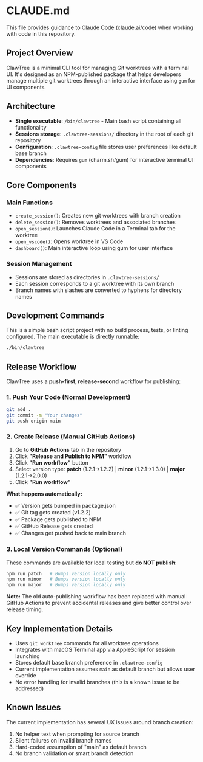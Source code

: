 # CLAUDE.md

This file provides guidance to Claude Code (claude.ai/code) when working with code in this repository.

## Project Overview

ClawTree is a minimal CLI tool for managing Git worktrees with a terminal UI. It's designed as an NPM-published package that helps developers manage multiple git worktrees through an interactive interface using `gum` for UI components.

## Architecture

- **Single executable**: `/bin/clawtree` - Main bash script containing all functionality
- **Sessions storage**: `.clawtree-sessions/` directory in the root of each git repository
- **Configuration**: `.clawtree-config` file stores user preferences like default base branch
- **Dependencies**: Requires `gum` (charm.sh/gum) for interactive terminal UI components

## Core Components

### Main Functions
- `create_session()`: Creates new git worktrees with branch creation
- `delete_session()`: Removes worktrees and associated branches  
- `open_session()`: Launches Claude Code in a Terminal tab for the worktree
- `open_vscode()`: Opens worktree in VS Code
- `dashboard()`: Main interactive loop using gum for user interface

### Session Management
- Sessions are stored as directories in `.clawtree-sessions/`
- Each session corresponds to a git worktree with its own branch
- Branch names with slashes are converted to hyphens for directory names

## Development Commands

This is a simple bash script project with no build process, tests, or linting configured. The main executable is directly runnable:

```bash
./bin/clawtree
```

## Release Workflow

ClawTree uses a **push-first, release-second** workflow for publishing:

### 1. Push Your Code (Normal Development)
```bash
git add .
git commit -m "Your changes"
git push origin main
```

### 2. Create Release (Manual GitHub Actions)
1. Go to **GitHub Actions** tab in the repository
2. Click **"Release and Publish to NPM"** workflow
3. Click **"Run workflow"** button
4. Select version type: **patch** (1.2.1→1.2.2) | **minor** (1.2.1→1.3.0) | **major** (1.2.1→2.0.0)
5. Click **"Run workflow"**

**What happens automatically:**
- ✅ Version gets bumped in package.json
- ✅ Git tag gets created (v1.2.2)
- ✅ Package gets published to NPM
- ✅ GitHub Release gets created
- ✅ Changes get pushed back to main branch

### 3. Local Version Commands (Optional)
These commands are available for local testing but **do NOT publish**:
```bash
npm run patch   # Bumps version locally only
npm run minor   # Bumps version locally only  
npm run major   # Bumps version locally only
```

**Note:** The old auto-publishing workflow has been replaced with manual GitHub Actions to prevent accidental releases and give better control over release timing.

## Key Implementation Details

- Uses `git worktree` commands for all worktree operations
- Integrates with macOS Terminal app via AppleScript for session launching
- Stores default base branch preference in `.clawtree-config`
- Current implementation assumes `main` as default branch but allows user override
- No error handling for invalid branches (this is a known issue to be addressed)

## Known Issues

The current implementation has several UX issues around branch creation:
1. No helper text when prompting for source branch
2. Silent failures on invalid branch names
3. Hard-coded assumption of "main" as default branch
4. No branch validation or smart branch detection